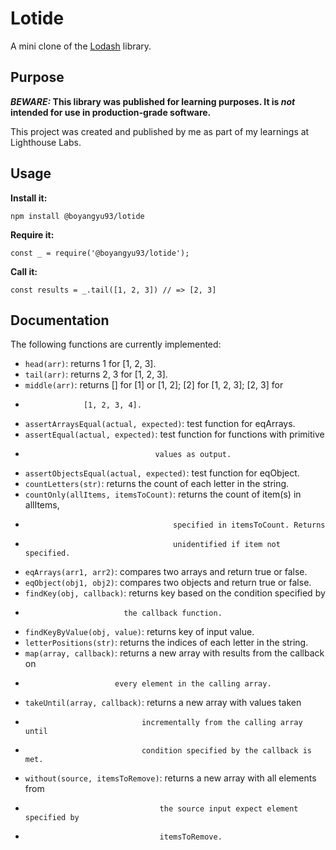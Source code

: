 # Lotide

A mini clone of the [Lodash](https://lodash.com) library.

## Purpose

**_BEWARE:_ This library was published for learning purposes. It is _not_ intended for use in production-grade software.**

This project was created and published by me as part of my learnings at Lighthouse Labs. 

## Usage

**Install it:**

`npm install @boyangyu93/lotide`

**Require it:**

`const _ = require('@boyangyu93/lotide');`

**Call it:**

`const results = _.tail([1, 2, 3]) // => [2, 3]`

## Documentation

The following functions are currently implemented:

* `head(arr)`: returns 1 for [1, 2, 3].
* `tail(arr)`: returns 2, 3 for [1, 2, 3].
* `middle(arr)`: returns [] for [1] or [1, 2]; [2] for [1, 2, 3]; [2, 3] for 
*                  [1, 2, 3, 4].
* `assertArraysEqual(actual, expected)`: test function for eqArrays.
* `assertEqual(actual, expected)`: test function for functions with primitive 
*                                  values as output.
* `assertObjectsEqual(actual, expected)`: test function for eqObject.
* `countLetters(str)`: returns the count of each letter in the string.
* `countOnly(allItems, itemsToCount)`: returns the count of item(s) in allItems,
*                                      specified in itemsToCount. Returns 
*                                      unidentified if item not specified.
* `eqArrays(arr1, arr2)`: compares two arrays and return true or false.
* `eqObject(obj1, obj2)`: compares two objects and return true or false.
* `findKey(obj, callback)`: returns key based on the condition specified by
*                           the callback function.
* `findKeyByValue(obj, value)`: returns key of input value.
* `letterPositions(str)`: returns the indices of each letter in the string.
* `map(array, callback)`: returns a new array with results from the callback on 
*                         every element in the calling array.
* `takeUntil(array, callback)`: returns a new array with values taken 
*                               incrementally from the calling array until
*                               condition specified by the callback is met.
* `without(source, itemsToRemove)`: returns a new array with all elements from 
*                                   the source input expect element specified by
*                                   itemsToRemove.